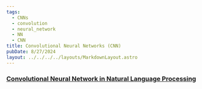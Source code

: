 ```yaml
---
tags:
  - CNNs
  - convolution
  - neural_network
  - NN
  - CNN
title: Convolutional Neural Networks (CNN)
pubDate: 8/27/2024
layout: ../../../../layouts/MarkdownLayout.astro
---
```


### [Convolutional Neural Network in Natural Language Processing](https://towardsdatascience.com/convolutional-neural-network-in-natural-language-processing-96d67f91275c)
